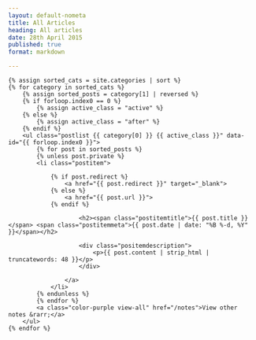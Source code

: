 ```yaml
---
layout: default-nometa
title: All Articles
heading: All articles
date: 28th April 2015
published: true
format: markdown

---
```


<div class="postview">

    {% assign sorted_cats = site.categories | sort %}
    {% for category in sorted_cats %}
        {% assign sorted_posts = category[1] | reversed %}
        {% if forloop.index0 == 0 %}
            {% assign active_class = "active" %}
        {% else %}
            {% assign active_class = "after" %}
        {% endif %}
        <ul class="postlist {{ category[0] }} {{ active_class }}" data-id="{{ forloop.index0 }}">
            {% for post in sorted_posts %}
            {% unless post.private %}
            <li class="postitem">

                {% if post.redirect %}
                    <a href="{{ post.redirect }}" target="_blank">
                {% else %}
                    <a href="{{ post.url }}">
                {% endif %}

                        <h2><span class="postitemtitle">{{ post.title }}</span> <span class="postitemmeta">{{ post.date | date: "%B %-d, %Y" }}</span></h2>

                        <div class="positemdescription">
                            <p>{{ post.content | strip_html | truncatewords: 48 }}</p>
                        </div>

                    </a>
                </li>
            {% endunless %}
            {% endfor %}
            <a class="color-purple view-all" href="/notes">View other notes &rarr;</a>
        </ul>
    {% endfor %}

</div>
